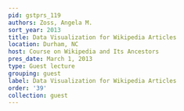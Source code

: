 ```yaml
---
pid: gstprs_119
authors: Zoss, Angela M.
sort_year: 2013
title: Data Visualization for Wikipedia Articles
location: Durham, NC
host: Course on Wikipedia and Its Ancestors
pres_date: March 1, 2013
type: Guest lecture
grouping: guest
label: Data Visualization for Wikipedia Articles
order: '39'
collection: guest
---
```

